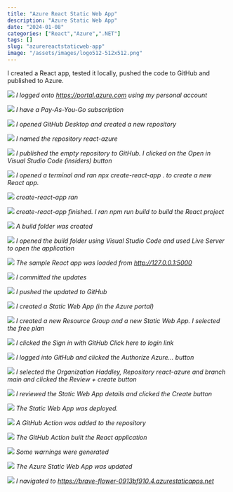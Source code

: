```yaml
---
title: "Azure React Static Web App"
description: "Azure Static Web App"
date: "2024-01-08"
categories: ["React","Azure",".NET"]
tags: []
slug: "azurereactstaticweb-app"
image: "/assets/images/logo512-512x512.png"
---
```



I created a React app, tested it locally, pushed the code to GitHub and published to Azure.

![](/assets/images/azurereactstaticweb-app/screen-shot-2024-01-08-at-12.31.20-pm-1836x1037.png)
*I logged onto https://portal.azure.com using my personal account*

![](/assets/images/azurereactstaticweb-app/screen-shot-2024-01-08-at-12.31.43-pm-1836x1039.png)
*I have a Pay-As-You-Go subscription*

![](/assets/images/azurereactstaticweb-app/screen-shot-2024-01-08-at-12.32.39-pm-1836x360.png)
*I opened GitHub Desktop and created a new repository*

![](/assets/images/azurereactstaticweb-app/screen-shot-2024-01-08-at-12.34.02-pm-808x918.png)
*I named the repository react-azure*

![](/assets/images/azurereactstaticweb-app/screen-shot-2024-01-08-at-12.34.26-pm-1836x1257.png)
*I published the empty repository to GitHub. I clicked on the Open in Visual Studio Code (insiders) button*

![](/assets/images/azurereactstaticweb-app/screen-shot-2024-01-08-at-12.35.49-pm-1836x447.png)
*I opened a terminal and ran npx create-react-app . to create a new React app.*

![](/assets/images/azurereactstaticweb-app/screen-shot-2024-01-08-at-12.36.22-pm-1836x748.png)
*create-react-app ran*

![](/assets/images/azurereactstaticweb-app/screen-shot-2024-01-08-at-12.37.25-pm-1836x1338.png)
*create-react-app finished. I ran npm run build to build the React project*

![](/assets/images/azurereactstaticweb-app/screen-shot-2024-01-08-at-12.37.46-pm-1836x1341.png)
*A build folder was created*

![](/assets/images/azurereactstaticweb-app/screen-shot-2024-01-08-at-12.39.35-pm-1836x854.png)
*I opened the build folder using Visual Studio Code and used Live Server to open the application*

![](/assets/images/azurereactstaticweb-app/screen-shot-2024-01-08-at-12.40.14-pm-1424x1060.png)
*The sample React app was loaded from http://127.0.0.1:5000*

![](/assets/images/azurereactstaticweb-app/screen-shot-2024-01-08-at-12.40.25-pm-1836x1264.png)
*I committed the updates*

![](/assets/images/azurereactstaticweb-app/screen-shot-2024-01-08-at-12.40.57-pm-1836x1255.png)
*I pushed the updated to GitHub*

![](/assets/images/azurereactstaticweb-app/screen-shot-2024-01-08-at-12.42.25-pm-1836x1026.png)
*I created a Static Web App (in the Azure portal)*

![](/assets/images/azurereactstaticweb-app/screen-shot-2024-01-08-at-12.43.14-pm-1836x1026.png)
*I created a new Resource Group and a new Static Web App. I selected the free plan*

![](/assets/images/azurereactstaticweb-app/screen-shot-2024-01-08-at-12.43.29-pm-1836x1025.png)
*I clicked the Sign in with GitHub Click here to login link*

![](/assets/images/azurereactstaticweb-app/screen-shot-2024-01-08-at-12.45.42-pm-1836x1027.png)
*I logged into GitHub and clicked the Authorize Azure... button*

![](/assets/images/azurereactstaticweb-app/screen-shot-2024-01-08-at-12.46.45-pm-1836x1025.png)
*I selected the Organization Haddley, Repository react-azure and branch main and clicked the Review + create button*

![](/assets/images/azurereactstaticweb-app/screen-shot-2024-01-08-at-12.47.04-pm-1836x1027.png)
*I reviewed the Static Web App details and clicked the Create button*

![](/assets/images/azurereactstaticweb-app/screen-shot-2024-01-08-at-12.47.23-pm-1836x1025.png)
*The Static Web App was deployed.*

![](/assets/images/azurereactstaticweb-app/screen-shot-2024-01-08-at-12.47.57-pm-1836x671.png)
*A GitHub Action was added to the repository*

![](/assets/images/azurereactstaticweb-app/screen-shot-2024-01-08-at-12.48.08-pm-1836x952.png)
*The GitHub Action built the React application*

![](/assets/images/azurereactstaticweb-app/screen-shot-2024-01-08-at-12.48.45-pm-1836x1029.png)
*Some warnings were generated*

![](/assets/images/azurereactstaticweb-app/screen-shot-2024-01-08-at-12.49.40-pm-1836x1030.png)
*The Azure Static Web App was updated*

![](/assets/images/azurereactstaticweb-app/screen-shot-2024-01-08-at-12.50.32-pm-1836x1037.png)
*I navigated to https://brave-flower-0913bf910.4.azurestaticapps.net*